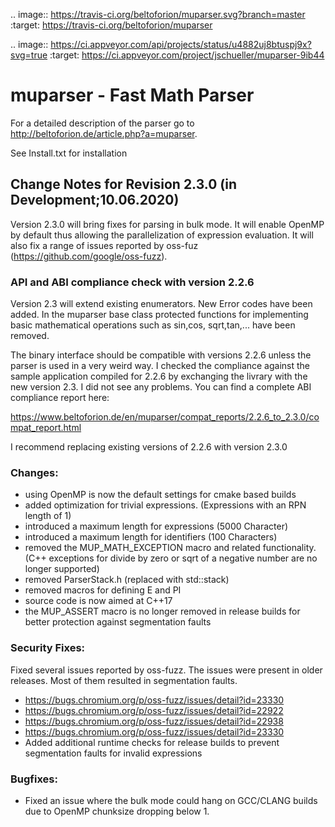 .. image:: https://travis-ci.org/beltoforion/muparser.svg?branch=master
    :target: https://travis-ci.org/beltoforion/muparser

.. image:: https://ci.appveyor.com/api/projects/status/u4882uj8btuspj9x?svg=true
    :target: https://ci.appveyor.com/project/jschueller/muparser-9ib44

# muparser - Fast Math Parser
For a detailed description of the parser go to http://beltoforion.de/article.php?a=muparser.

See Install.txt for installation

## Change Notes for Revision 2.3.0 (in Development;10.06.2020)

Version 2.3.0 will bring fixes for parsing in bulk mode. It will enable OpenMP by default thus allowing the parallelization of expression evaluation. It will also fix a range of issues reported by oss-fuz (https://github.com/google/oss-fuzz).

### API and ABI compliance check with version 2.2.6

Version 2.3 will extend existing enumerators. New Error codes have been added. In the muparser base class protected functions for implementing basic mathematical operations such as sin,cos, sqrt,tan,... have been removed.

The binary interface should be compatible with versions 2.2.6 unless the parser is used in a very weird way. I checked the compliance against the sample application compiled for 2.2.6 by exchanging the livrary with the new version 2.3. I did not see any problems. You can find a complete ABI compliance report here:

https://www.beltoforion.de/en/muparser/compat_reports/2.2.6_to_2.3.0/compat_report.html

I recommend replacing existing versions of 2.2.6 with version 2.3.0

### Changes:

* using OpenMP is now the default settings for cmake based builds
* added optimization for trivial expressions. (Expressions with an RPN length of 1)
* introduced a maximum length for expressions (5000 Character)
* introduced a maximum length for identifiers (100 Characters)
* removed the MUP_MATH_EXCEPTION macro and related functionality. (C++ exceptions for divide by zero or sqrt of a negative number are no longer supported)
* removed ParserStack.h (replaced with std::stack)
* removed macros for defining E and PI 
* source code is now aimed at C++17
* the MUP_ASSERT macro is no longer removed in release builds for better protection against segmentation faults

### Security Fixes: 

Fixed several issues reported by oss-fuzz. The issues were present in older releases. Most of them resulted in segmentation faults.

* https://bugs.chromium.org/p/oss-fuzz/issues/detail?id=23330
* https://bugs.chromium.org/p/oss-fuzz/issues/detail?id=22922
* https://bugs.chromium.org/p/oss-fuzz/issues/detail?id=22938
* https://bugs.chromium.org/p/oss-fuzz/issues/detail?id=23330
* Added additional runtime checks for release builds to prevent segmentation faults for invalid expressions

### Bugfixes:

* Fixed an issue where the bulk mode could hang on GCC/CLANG builds due to OpenMP chunksize dropping below 1.

